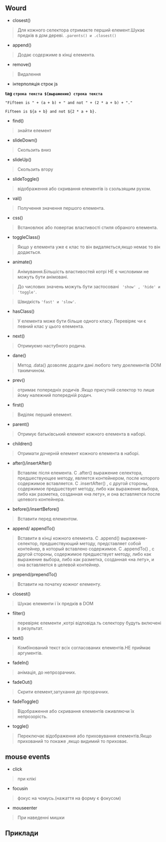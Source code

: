 ## Wourd

* closest()
>Для кожного селектора отримаєте перший елемент.Шукає предків в дом дереві. `.parents() и .closest()`

* append()
>Додає содєржиме в кінці елемента.

* remove()
>Видалення

* інтерполяція строк js

**tag `строка текста ${выражение} строка текста`**

`"Fifteen is " + (a + b) + " and not " + (2 * a + b) + "."`

``Fifteen is ${a + b} and not ${2 * a + b}.``

* find()
>знайти елемент

* slideDown()
>Скользить вниз

* slideUp()
>Скользить вгору

* slideToggle()
>відображення або скривання елементів із сзользящим рухом.

* val()
>Получення значення першого елемента.

* css()
>Встановлює або повертає властивості стиля обраного елемента.

* toggleClass()
>Якщо у елемента уже є клас то він видаляється,якщо немає то він додається.

* animate()
>Анімування.Більшість властивостей котрі НЕ є числовими не можуть бути анімовані.

>До числових значень можуть бути застосовані ` 'show' , 'hide' и 'toggle'`.

>Швидкість `'fast' и 'slow'`.

* hasClass()
>У елемента може бути більше одного класу. Перевіряє чи є певний клас у цього елемента.

* next()
>Отримуємо настубного родича.

* dane()
>Метод .data() дозволяє додати дані любого типу доелементів  DOM такимчином.

* prev()
>отримає попередніх родичів .Якщо присутній селектор то лише йому належний попередній родич.

* first()
>Виділяє перший елемент.

* parent()
>Отримує батьківський елемент кожного елемента в наборі.

* children()
>Отримати дочерній елемент кожного елемента в наборі.

*  after()/insertAfter()
>Вставляє після елемента.
> С .after() выражение селектора, предшествующее методу, является контейнером, после которого содержимое вставляется. С .insertAfter() , с другой стороны, содержимое предшествует методу, либо как выражение выбора, либо как разметка, созданная «на лету», и она вставляется после целевого контейнера.

* before()/insertBefore()
>Вставити перед елементом.

* append/ appendTo()
>Вставити в кінці кожного елемента.
 >С .append() выражение-селектор, предшествующий методу, представляет собой контейнер, в который вставлено содержимое. С .appendTo() , с другой стороны, содержимое предшествует методу, либо как выражение выбора, либо как разметка, созданная «на лету», и она вставляется в целевой контейнер.

* prepend/prependTo()
>Вставити на початку кожног елементу.

* closest()
>Шукає елементи і їх предків в DOM

* filter()
>перевіряє елементи ,котрі відповіда.ть селектору будуть включені в результат.

* text()
>Комбінований текст всіх согласованих елементів.НЕ приймає аргументів.

* fadeIn()
>анімація, до непрозрачних.

* fadeOut()
>Скрити елемент,затухання до прозрачних.

* fadeToggle()
>Відображення або скривання елементів оживляючи їх непрозорість.

* toggle()
>Переключає відображення або приховування елементів.Якщо прихований то покаже ,якщо видимий то приховає.

## mouse events
* click
>при клікі

* focusin
>фокус на чомусь.(нажаття на форму є фокусом)

* mouseenter 
>При наведенні мишки

## Приклади


